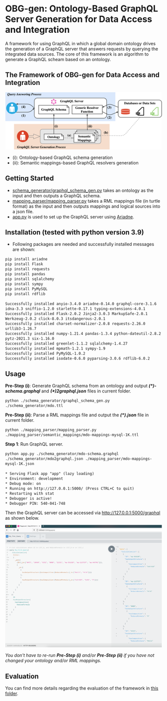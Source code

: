 # OBG-gen: Ontology-Based GraphQL Server Generation for Data Access and Integration
A framework for using GraphQL in which a global domain ontology drives the generation of a GraphQL server that answers requests by querying the integrated data sources. The core of this framework is an algorithm to generate a GraphQL scheam based on an ontology.

## The Framework of OBG-gen for Data Access and Integration
![entities](figures/OBG-gen-framework.png "The framework of OBG-gen")

* (i): Ontology-based GraphQL schema generation
* (ii): Semantic mappings-based GraphQL resolvers generation


## Getting Started

* [schema_generator/graphql_schema_gen.py](schema_generator/graphql_schema_gen.py) takes an ontology as the input and then outputs a GraphQL schema.
* [mapping_parser/mapping_parser.py](mapping_parser/mapping_parser.py) takes a RML mappings file (in turtle format) as the input and then outputs mappings and logical sources into a json file.
* [app.py](./app.py) is used to set up the GraphQL server using [Ariadne](https://ariadnegraphql.org).


## Installation (tested with python version 3.9)

* Following packages are needed and successfully installed messages are shown:

[//]: # "python -m pip install \"graphql-core>=3\""
[//]: # "GraphQL-core 3 can be installed from PyPI using the built-in pip command:"
	
	
    pip install ariadne
    pip install Flask
    pip install requests
    pip install pandas
    pip install sqlalchemy
    pip install sympy
    pip install PyMySQL
    pip install rdflib
    
    Successfully installed anyio-3.4.0 ariadne-0.14.0 graphql-core-3.1.6 idna-3.3 sniffio-1.2.0 starlette-0.17.1 typing-extensions-4.0.1
    Successfully installed Flask-2.0.2 Jinja2-3.0.3 MarkupSafe-2.0.1 Werkzeug-2.0.2 click-8.0.3 itsdangerous-2.0.1
    Successfully installed charset-normalizer-2.0.8 requests-2.26.0 urllib3-1.26.7
    Successfully installed numpy-1.21.4 pandas-1.3.4 python-dateutil-2.8.2 pytz-2021.3 six-1.16.0
    Successfully installed greenlet-1.1.2 sqlalchemy-1.4.27
    Successfully installed mpmath-1.2.1 sympy-1.9
    Successfully installed PyMySQL-1.0.2
    Successfully installed isodate-0.6.0 pyparsing-3.0.6 rdflib-6.0.2

## Usage
**Pre-Step (i)**: Generate GraphQL schema from an ontology and output _**(*)-schema.graphql**_ and _**(*)2graphql.json**_ files in current folder.


	python ./schema_generator/graphql_schema_gen.py ./schema_generator/mdo.ttl

**Pre-Step (ii)**: Parse a RML mappings file and output the _**(*).json**_ file in current folder.

	python ./mapping_parser/mapping_parser.py ./mapping_parser/semantic_mappings/mdo-mappings-mysql-1K.ttl

**Step 1**: Run GraphQL server.

[//]: # "export FLASK_ENV=development"

    python app.py ./schema_generator/mdo-schema.graphql ./schema_generator/mdo2graphql.json ./mapping_parser/mdo-mappings-mysql-1K.json 

	* Serving Flask app "app" (lazy loading)
	* Environment: development
	* Debug mode: on
	* Running on http://127.0.0.1:5000/ (Press CTRL+C to quit)
	* Restarting with stat
	* Debugger is active!
	* Debugger PIN: 540-041-748

Then the GraphQL server can be accessed via http://127.0.0.1:5000/graphql as shown below.

![first_query](figures/first_query.png "GraphQL query example")

*You don't have to re-run **Pre-Step (i)** and/or **Pre-Step (ii)** if you have not changed your ontology and/or RML mappings.*

## Evaluation

You can find more details regarding the evaluation of the framework in [this folder](evaluation/README.md).
